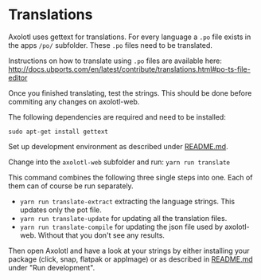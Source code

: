 # Translations

Axolotl uses gettext for translations. For every language a `.po` file exists in the apps `/po/` subfolder. These `.po` files need to be translated.

Instructions on how to translate using `.po` files are available here: http://docs.ubports.com/en/latest/contribute/translations.html#po-ts-file-editor

Once you finished translating, test the strings. This should be done before commiting any changes on axolotl-web.

The following dependencies are required and need to be installed:

```
sudo apt-get install gettext

```

Set up development environment as described under [README.md](README.md).

Change into the `axolotl-web` subfolder and run:
`yarn run translate`

This command combines the following three single steps into one. Each of them can of course be run separately.

- `yarn run translate-extract` extracting the language strings. This updates only the pot file.
- `yarn run translate-update` for updating all the translation files.
- `yarn run translate-compile` for updating the json file used by axolotl-web. Without that you don't see any results.

Then open Axolotl and have a look at your strings by either installing your package (click, snap, flatpak or appImage) or as described in [README.md](README.md) under "Run development".
